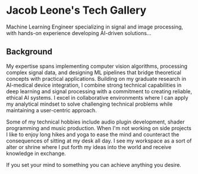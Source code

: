 # Jacob Leone's Tech Gallery

Machine Learning Engineer specializing in signal and image processing, with hands-on experience developing AI-driven solutions...

## Background

My expertise spans implementing computer vision algorithms, processing complex signal data, and designing ML pipelines that bridge theoretical concepts with practical applications. Building on my graduate research in AI-medical device integration, I combine strong technical capabilities in deep learning and signal processing with a commitment to creating reliable, ethical AI systems. I excel in collaborative environments where I can apply my analytical mindset to solve challenging technical problems while maintaining a user-centric approach.

Some of my technical hobbies include audio plugin development, shader programming and music production. When I'm not working on side projects I like to enjoy long hikes and yoga to ease the mind and counteract the consequences of sitting at my desk all day. I see my workspace as a sort of alter or shrine where I put forth my ideas into the world and receive knowledge in exchange. 

If you set your mind to something you can achieve anything you desire.
